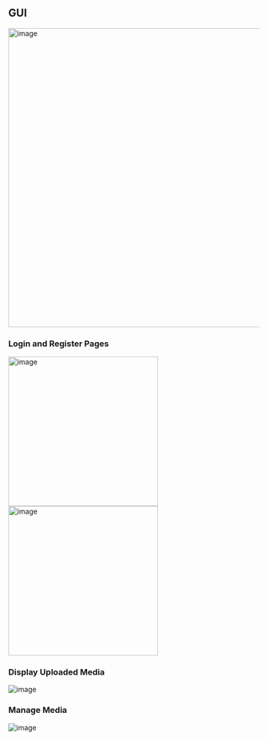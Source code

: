 ## GUI

<img width="800" height="600" alt="image" src="https://github.com/SiddhantKodolkar/Scrapbook/assets/111975032/cc0afef3-0a41-410a-96ff-fefd8097fc55">


### Login and Register Pages

<img width="300" height="300" alt="image" src="https://github.com/SiddhantKodolkar/Scrapbook/assets/111975032/a3c755fb-7350-4fb4-a09f-64148ad8b9d6">
<img width="300" height="300" alt="image" src="https://github.com/SiddhantKodolkar/Scrapbook/assets/111975032/09ce19cc-6581-4952-a7ec-b1d43ec4b734">


### Display Uploaded Media

![image](https://github.com/SiddhantKodolkar/Scrapbook/assets/111975032/645a2376-9cf4-416d-a91c-d880f0410028)


### Manage Media

![image](https://github.com/SiddhantKodolkar/Scrapbook/assets/111975032/b0b3dcc9-e17f-47ea-ad02-e137937cadf3)
